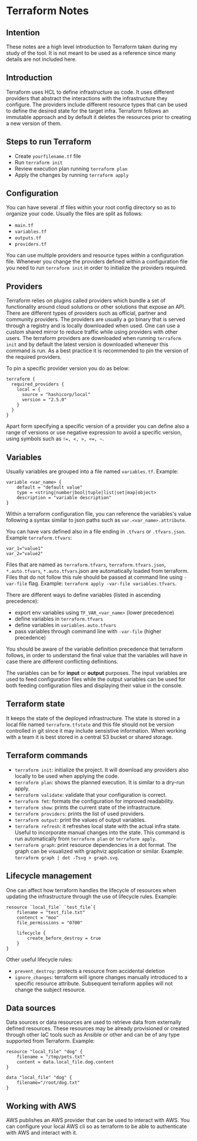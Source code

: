 # Terraform Notes

## Intention
These notes are a high level introduction to Terraform taken during my study of the tool. It is not meant to be used as a reference since many details are not included here.

## Introduction
Terraform uses HCL to define infrastructure as code. It uses different providers that abstract the interactions with the infrastructure they configure. The providers include different resource types that can be used to define the desired state for the target infra. Terraform follows an immutable approach and by default it deletes the resources prior to creating a new version of them.

## Steps to run Terraform
- Create `yourfilename.tf` file
- Run `terraform init`
- Review execution plan running `terraform plan`
- Apply the changes by running `terraform apply`

## Configuration
You can have several .tf files within your root config directory so as to organize your code.
Usually the files are split as follows:
- `main.tf`
- `variables.tf`
- `outputs.tf`
- `providers.tf`

You can use multiple providers and resource types within a configuration file.
Whenever you change the providers defined within a configuration file you need to run `terraform init` in order to initialize the providers required.

## Providers
Terraform relies on plugins called providers which bundle a set of functionality around cloud solutions or other solutions that expose an API. There are different types of providers such as official, partner and community providers. The providers are usually a go binary that is served through a registry and is locally downloaded when used. One can use a custom shared mirror to reduce traffic while using providers with other users. The terraform providers are downloaded when running `terraform init` and by default the latest version is downloaded whenever this command is run. As a best practice it is recommended to pin the version of the required providers.

To pin a specific provider version you do as below:
```
terraform {
  required_providers {
    local = {
      source = "hashicorp/local"
      version = "2.5.0"
    }
  }
}
```

Apart form specifying a specific version of a provider you can define also a range of versions or use negative expression to avoid a specific version, using symbols such as `!=, <, >, <=, ~`.

## Variables
Usually variables are grouped into a file named `variables.tf`. Example:
```
variable <var_name> {
    default = "default value"
    type = <string|number|bool|tuple|list|set|map|object>
    description = "variable description"
}
```

Within a terraform configuration file, you can reference the variables's value following a syntax similar to json paths such as `var.<var_name>.attribute`.

You can have vars defined also in a file ending in `.tfvars` or `.tfvars.json`. Example `terraform.tfvars`:
```
var_1="value1"
var_2="value2"
```

Files that are named as `terraform.tfvars`, `terraform.tfvars.json`, `*.auto.tfvars`, `*.auto.tfvars`.json are automatically loaded from terraform. Files that do not follow this rule should be passed at command line using `-var-file` flag. Example: `terraform apply -var-file variables.tfvars`.

There are different ways to define variables (listed in ascending precedence):
- export env variables using `TF_VAR_<var_name>` (lower precedence)
- define variables in `terraform.tfvars`
- define variables in `variables.auto.tfvars`
- pass variables through command line with `-var-file` (higher precedence)

You should be aware of the variable definition precedence that terraform follows, in order to understand the final value that the variables will have in case there are different conflicting definitions.

The variables can be for **input** or **output** purposes. The input variables are used to feed configuration files while the output variables can be used for both feeding configuration files and displaying their value in the console.

## Terraform state
It keeps the state of the deployed infrastructure. The state is stored in a local file named `terraform.tfstate` and this file should not be version controlled in git since it may include sensistive information. When working with a team it is best stored in a central S3 bucket or shared storage.

## Terraform commands
- `terraform init`: initialize the project. It will download any providers also locally to be used when applying the code.
- `terraform plan`: shows the planned execution. It is similar to a dry-run apply.
- `terraform validate`: validate that your configuration is correct.
- `terraform fmt`: formats the configuration for improved readability.
- `terraform show`: prints the current state of the infrastructure.
- `terraform providers`: prints the list of used providers.
- `terraform output`: print the values of output variables.
- `terraform refresh`: it refreshes local state with the actual infra state. Useful to incorporate manual changes into the state. This command is run automatically from `terraform plan` or `terraform apply`.
- `terraform graph`: print resource dependencies in a dot format. The graph can be visualized with graphviz application or similar. Example: `terraform graph | dot -Tsvg > graph.svg`.

## Lifecycle management
One can affect how terraform handles the lifecycle of resources when updating the infrastructure through the use of lifecycle rules. Example:
```
resource `local_file` `test_file`{
    filename = "test_file.txt"
    contenct = "moo"
    file_permissions = "0700"

    lifecycle {
        create_before_destroy = true
    }
}
```

Other useful lifecycle rules:
- `prevent_destroy`: protects a resource from accidental deletion
- `ignore_changes`: terraform will ignore changes manually introduced to a specific resource attribute. Subsequent terraform applies will not change the subject resource.

## Data sources
Data sources or data resources are used to retrieve data from externally defined resources. These resources may be already provisioned or created through other IaC tools such as Ansible or other and can be of any type supported from Terraform. Example:
```
resource "local_file" "dog" {
    filename = "/tmp/pets.txt"
    content = data.local_file.dog.content
}

data "local_file" "dog" {
    filename="/root/dog.txt"
}
```

## Working with AWS
AWS publishes an AWS provider that can be used to interact with AWS. You can configure your local AWS cli so as terraform to be able to authenticate with AWS and interact with it.




